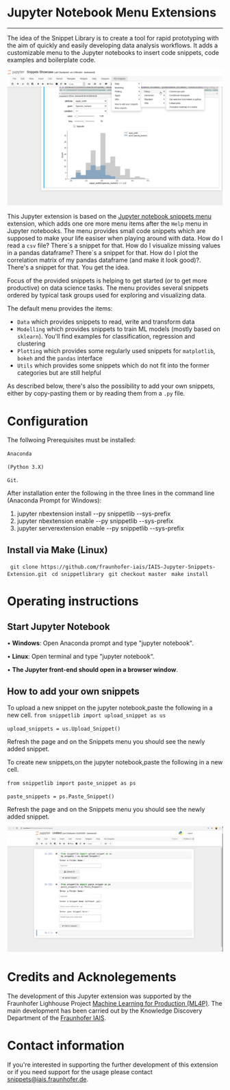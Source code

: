 # Jupyter Notebook Menu Extensions

----

The idea of the Snippet Library is to create a tool for rapid prototyping with the aim of quickly and easily developing data analysis workflows. It adds a customizable menu to the Jupyter notebooks to insert code snippets, code examples and boilerplate code.

![Snippets Showcase](SnippetsShowcase.png)

This Jupyter extension is based on the [Jupyter notebook snippets menu](https://github.com/moble/jupyter_boilerplate) extension, which adds one ore more menu items after the `Help` menu in Jupyter notebooks. The menu provides small code snippets which are supposed to make your life easiser when playing around with data. How do I read a `csv` file? There´s a snippet for that. How do I visualize missing values in a pandas dataframe? There´s a snippet for that. How do I plot the correlation matrix of my pandas dataframe (and make it look good)?. There's a snippet for that. You get the idea.

Focus of the provided snippets is helping to get started (or to get more productive) on data science tasks. The menu provides several snippets ordered by typical task groups used for exploring and visualizing data. 

The default menu provides the items:
* `Data` which provides snippets to read, write and transform data
* `Modelling` which provides snippets to train ML models (mostly based on `sklearn`). You'll find examples for classification, regression and clustering
* `Plotting` which provides some regularly used snippets for `matplotlib`, `bokeh` and the `pandas` interface
* `Utils` which provides some snippets which do not fit into the former categories but are still helpful

As described below, there's also the possibility to add your own snippets, either by copy-pasting them or by reading them from a `.py` file.

# Configuration 

The follwoing Prerequisites must be installed: 

`Anaconda` 

`(Python 3.X)`

 `Git`.


After installation enter the following in the three lines in the command line (Anaconda Prompt for Windows):

1. jupyter nbextension install --py snippetlib --sys-prefix
2. jupyter nbextension enable --py snippetlib --sys-prefix
3. jupyter serverextension enable --py snippetlib --sys-prefix


## Install via Make (Linux)

` git clone https://github.com/fraunhofer-iais/IAIS-Jupyter-Snippets-Extension.git`
` cd snippetlibrary`
` git checkout master`
` make install`


# Operating instructions
## Start Jupyter Notebook 

• **Windows**: Open Anaconda prompt and type "jupyter notebook".

• **Linux**: Open terminal and type "jupyter notebook“.

• **The Jupyter front-end should open in a browser window**.

## How to add your own snippets

To upload a new snippet on the jupyter notebook,paste the following in a new cell. 
`from snippetlib import upload_snippet as us`

`upload_snippets = us.Upload_Snippet()` 

Refresh the page and on the Snippets menu you should see the newly added snippet.

To create new snippets,on the jupyter notebook,paste the following in a new cell.

`from snippetlib import paste_snippet as ps `

`paste_snippets = ps.Paste_Snippet()`

Refresh the page and on the Snippets menu you should see the newly added snippet.

![Add your own snippets](add_snippets.png)

# Credits and Acknolegements
The development of this Jupyter extension was supported by the Fraunhofer Lighhouse Project [Machine Learning for Production (ML4P)](https://www.fraunhofer.de/de/forschung/fraunhofer-initiativen/fraunhofer-leitprojekte/ml4p.html). The main development has been carried out by the Knowledge Discovery Department of the [Fraunhofer IAIS](https://www.iais.fraunhofer.de).

# Contact information
If you're interested in supporting the further development of this extension or if you need support for the usage please contact [snippets@iais.fraunhofer.de](mailto:snippets@iais.fraunofer.de).



